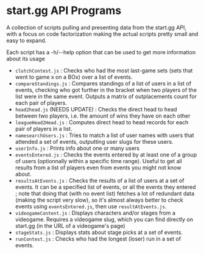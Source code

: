 # start.gg API Programs

A collection of scripts pulling and presenting data from the start.gg API, with a focus on code factorization making the actual scripts pretty small and easy to expand.    

Each script has a -h/--help option that can be used to get more information about its usage  

- `clutchContest.js` : Checks who had the most last-game sets (sets that went to game x on a BOx) over a list of events. 
- `compareStandings.js` : Compares standings of a list of users in a list of events, checking who got further in the bracket when two players of the list were in the same event. Outputs a matrix of outplacements count for each pair of players.
- `head2head.js` (NEEDS UPDATE) : Checks the direct head to head between two players, i.e. the amount of wins they have on each other
- `leagueHead2Head.js` : Computes direct head to head records for each pair of players in a list.
- `namesearchUsers.js` : Tries to match a list of user names with users that attended a set of events, outputting user slugs for these users. 
- `userInfo.js` : Prints info about one or many users
- `eventsEntered.js` : Checks the events entered by at least one of a group of users (optionnally within a specific time range). Useful to get all results from a list of players even from events you might not know about.
- `resultsAtEvents.js` : Checks the results of a list of users at a set of events. It can be a specified list of events, or all the events they entered ; note that doing that (with no event list) fetches a lot of redundant data (making the script very slow), so it's almost always better to check events using `eventsEntered.js`, then use `resultAtEvents.js`. 
- `videogameContent.js` : Displays characters and/or stages from a videogame. Requires a videogame slug, which you can find directly on start.gg (in the URL of a videogame's page)
- `stageStats.js` : Displays stats about stage picks at a set of events.
- `runContest.js` : Checks who had the longest (loser) run in a set of events.
